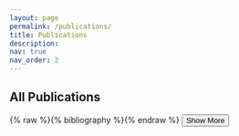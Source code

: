 ```yaml
---
layout: page
permalink: /publications/
title: Publications
description: 
nav: true
nav_order: 2
---
```


<div class="publications">
<h2 class="category">All Publications</h2>
  {% raw %}{% bibliography %}{% endraw %}
  <button class="show-more" id="show-more-btn">
      Show More
  </button>
</div>


<script>
/*
  Reveal more publications on button click
*/
document.addEventListener('DOMContentLoaded', function() {
  const publicationContainer = document.querySelector('.publications');
  const showMoreBtn = document.getElementById('show-more-btn');
  const publicationItems = publicationContainer.querySelectorAll('.item');
  const numItemsToShow = 10;
  let currentVisibleIndex = 0;

  if (showMoreBtn && publicationContainer) {
    function showMoreItems() {
      const nextVisibleIndex = currentVisibleIndex + numItemsToShow;

      for (let i = currentVisibleIndex; i < nextVisibleIndex && i < publicationItems.length; i++) {
        publicationItems[i].style.display = 'block';
      }

      currentVisibleIndex = nextVisibleIndex;

      if (currentVisibleIndex >= publicationItems.length) {
        showMoreBtn.style.display = 'none';
      }
    }

    showMoreBtn.addEventListener('click', showMoreItems);
    // display first items
    showMoreItems();
    
    // only show button after first items have been displayed
    if (currentVisibleIndex < publicationItems.length) {
        showMoreBtn.style.display = 'block';
    }
    
  }
});
</script>